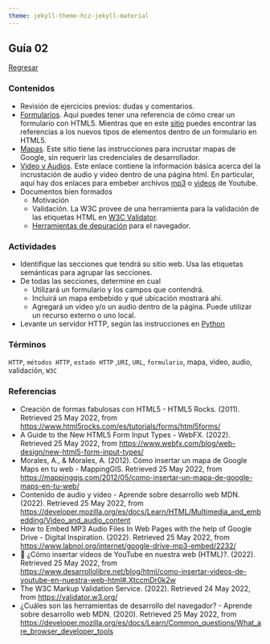 ```yaml
---
theme: jekyll-theme-hcz-jekyll-material
---
```


## Guía 02

[Regresar](/DAWM/)

### Contenidos

* Revisión de ejercicios previos: dudas y comentarios.
* [Formularios](https://www.html5rocks.com/es/tutorials/forms/html5forms/). Aquí puedes tener una referencia de cómo crear un formulario con HTML5. Mientras que en este [sitio](https://www.webfx.com/blog/web-design/new-html5-form-input-types/) puedes encontrar las referencias a los nuevos tipos de elementos dentro de un formulario en HTML5. 
* [Mapas](https://mappinggis.com/2012/05/como-insertar-un-mapa-de-google-maps-en-tu-web/). Este sitio tiene las instrucciones para incrustar mapas de Google, sin requerir las credenciales de desarrollador. 
* [Video y Audios](https://developer.mozilla.org/es/docs/Learn/HTML/Multimedia_and_embedding/Video_and_audio_content). Este enlace contiene la información básica acerca del la incrustación de audio y video dentro de una página html. En particular, aquí hay dos enlaces para embeber archivos [mp3](https://www.labnol.org/internet/google-drive-mp3-embed/2232/) o [videos](https://www.desarrollolibre.net/blog/html/como-insertar-videos-de-youtube-en-nuestra-web-html#.XtccmDr0k2w)  de Youtube.
* Documentos bien formados
	+ Motivación
	+ Validación. La W3C provee de una herramienta para la validación de las etiquetas HTML en [W3C Validator](https://validator.w3.org/).
	+ [Herramientas de depuración](https://developer.mozilla.org/es/docs/Learn/Common_questions/What_are_browser_developer_tools) para el navegador.


### Actividades

* Identifique las secciones que tendrá su sitio web. Usa las etiquetas semánticas para agrupar las secciones.
* De todas las secciones, determine en cual
	+ Utilizará un formulario y los campos que contendrá.
	+ Incluirá un mapa embebido y qué ubicación mostrará ahí.
	+ Agregará un video y/o un audio dentro de la página. Puede utilizar un recurso externo o uno local. 
* Levante un servidor HTTP, según las instrucciones en [Python](../tutoriales/python.md)

### Términos

`HTTP`, `métodos HTTP`, `estado HTTP` ,`URI`, `URL`, `formulario`, mapa, video, audio, validación, `W3C`

### Referencias

* Creación de formas fabulosas con HTML5 - HTML5 Rocks. (2011). Retrieved 25 May 2022, from https://www.html5rocks.com/es/tutorials/forms/html5forms/
* A Guide to the New HTML5 Form Input Types - WebFX. (2022). Retrieved 25 May 2022, from https://www.webfx.com/blog/web-design/new-html5-form-input-types/
* Morales, A., & Morales, A. (2012). Cómo insertar un mapa de Google Maps en tu web - MappingGIS. Retrieved 25 May 2022, from https://mappinggis.com/2012/05/como-insertar-un-mapa-de-google-maps-en-tu-web/
* Contenido de audio y video - Aprende sobre desarrollo web  MDN. (2022). Retrieved 25 May 2022, from https://developer.mozilla.org/es/docs/Learn/HTML/Multimedia_and_embedding/Video_and_audio_content
* How to Embed MP3 Audio Files In Web Pages with the help of Google Drive - Digital Inspiration. (2022). Retrieved 25 May 2022, from https://www.labnol.org/internet/google-drive-mp3-embed/2232/
* 🐯 ¿Cómo insertar vídeos de YouTube en nuestra web (HTML)?. (2022). Retrieved 25 May 2022, from https://www.desarrollolibre.net/blog/html/como-insertar-videos-de-youtube-en-nuestra-web-html#.XtccmDr0k2w
* The W3C Markup Validation Service. (2022). Retrieved 24 May 2022, from https://validator.w3.org/
* ¿Cuáles son las herramientas de desarrollo del navegador? - Aprende sobre desarrollo web  MDN. (2020). Retrieved 25 May 2022, from https://developer.mozilla.org/es/docs/Learn/Common_questions/What_are_browser_developer_tools

